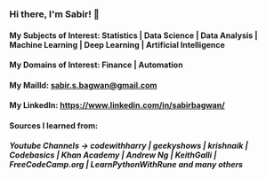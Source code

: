 ### Hi there, I'm Sabir! 👋

#### My Subjects of Interest: Statistics | Data Science | Data Analysis | Machine Learning | Deep Learning | Artificial Intelligence 
#### My Domains of Interest: Finance | Automation
#### My MailId: sabir.s.bagwan@gmail.com
#### My LinkedIn: https://www.linkedin.com/in/sabirbagwan/
#### Sources I learned from:
##### Youtube Channels -> codewithharry | geekyshows | krishnaik | Codebasics | Khan Academy | Andrew Ng | KeithGalli | FreeCodeCamp.org | LearnPythonWithRune and many others
<!--
**sabirbagwan/sabirbagwan** is a ✨ _special_ ✨ repository because its `README.md` (this file) appears on your GitHub profile.

Here are some ideas to get you started:

- 🔭 I’m currently working on ...

- 🌱 I’m currently learning ...
- 👯 I’m looking to collaborate on ...
- 🤔 I’m looking for help with ...
- 💬 Ask me about ...
- 📫 How to reach me: ...
- 😄 Pronouns: ...
- ⚡ Fun fact: ...
-->
